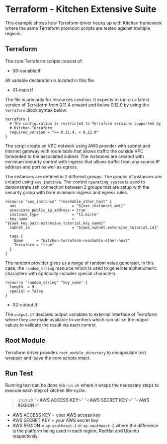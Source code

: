 # Terraform - Kitchen Extensive Suite

This example shows how Terraform driver hooks up with Kitchen framework where the same Terraform provision scripts are tested against multiple regions.

## Terraform

The core Terraform scripts consist of:

- 00-variable.tf

All variable declaration is located in this file

- 01-main.tf

The file is primarily for resources creation. It expects to run on a latest version of Terraform from 0.11.4 onward and below 0.12.0 by using the `terraform` block syntax below.

```
terraform {
  # The configuration is restricted to Terraform versions supported by
  # Kitchen-Terraform
  required_version = ">= 0.11.4, < 0.12.0"
}
```

The script create an VPC network using AWS provider with subnet and internet gateway with route table that allows traffic the outside VPC forwarded to the associated subnet. The instances are created with minimum security control with ingress that allows traffic from any source IP address and port as well as egress.

The instances are defined in 2 different groups. The groups of instances are created using `aws_instance`. The control `operating_system` is used to demonstrate ssh connection between 2 groups that are setup with the security group with bare minimum ingress and egress rules.

```
resource "aws_instance" "reachable_other_host" {
  ami                         = "${var.instances_ami}"
  associate_public_ip_address = true
  instance_type               = "t2.micro"
  key_name                    = "${aws_key_pair.extensive_tutorial.key_name}"
  subnet_id                   = "${aws_subnet.extensive_tutorial.id}"

  tags {
    Name      = "kitchen-terraform-reachable-other-host"
    Terraform = "true"
  }
}
```

The random provider gives us a range of random value generator, in this case, the `random_string` resource which is used to generate alphanumeric characters with optionally includes special characters.

```
resource "random_string" "key_name" {
  length  = 9
  special = false
}
```

- 02-output.tf

The `output.tf` declares output variables to external interface of Terraform where they are made available to verifiers which can utilise the output values to validate the result via each control.

## Root Module

Terraform driver provides `root_module_directory` to encapsulate test wrapper and leave the core scripts intact.

## Run Test

Running test can be done via `run.sh` where it wraps the necessary steps to execute each step of kitchen life-cycle.

> ./run.sh "\<**AWS ACCESS KEY**\>" "\<**AWS SECRET KEY**\>" "\<**AWS REGION**\>"

- AWS ACCESS KEY = your AWS access key
- AWS SECRET KEY = your AWS secret key
- AWS REGION = `ap-southeast-1` or `ap-southeast-2` where the difference is the platform being used in each region, RedHat and Ubuntu respectively.